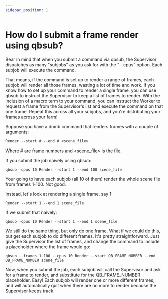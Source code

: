 ```yaml
---
sidebar_position: 1
---
```


# How do I submit a frame render using qbsub?

Bear in mind that when you submit a command via qbsub, the Supervisor
dispatches as many "subjobs" as you ask for with the "\--cpus" option. Each
subjob will execute the command.

That means, if the command is set up to render a range of frames, each subjob
will render all those frames, wasting a lot of time and work. If you know how
to set up your command to render a single frame, you can use qbsub to instruct
the Supervisor to keep a list of frames to render. With the inclusion of a
macro term to your command, you can instruct the Worker to request a frame
from the Supervisor's list and execute the command on that one frame. Repeat
this across all your subjobs, and you're distributing your frames across your
farm!

Suppose you have a dumb command that renders frames with a couple of
arguments:
 
``` 
Render --start # --end # <scene_file>
```

Where \# are frame numbers and \<scene_file\> is the file.

If you submit the job naively using qbsub:
 
``` 
qbsub -cpus 10 Render --start 1 --end 100 scene_file
```

Your going to have each subjob (all 10 of them) render the whole scene file from
frames 1-100. Not good.

Instead, let's look at rendering a single frame, say 1:
 
``` 
Render --start 1 --end 1 scene_file
```

If we submit that naively:

``` 
qbsub -cpus 10 Render --start 1 --end 1 scene_file
```

We still do the same thing, but only do one frame. What if we could do this,
but get each subjob to do different frames. It's pretty straightforward. Just
give the Supervisor the list of frames, and change the command to include a
placeholder where the frame would go:
 
``` 
qbsub --frames 1-100 --cpus 10 Render --start QB_FRAME_NUMBER --end QB_FRAME_NUMBER scene_file
```

Now, when you submit the job, each subjob will call the Supervisor and ask for
a frame to render, and substitute for the QB_FRAME_NUMBER placeholder. Easy!
Each subjob will render one or more different frames, and will automatically
quit when there are no more to render because the Supervisor keeps track.


